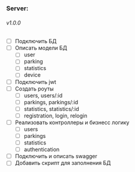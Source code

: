 ### Server:
###### v1.0.0

- [ ] Подключить БД
- [ ] Описать модели БД
    - [ ] user
    - [ ] parking
    - [ ] statistics
    - [ ] device
- [ ] Подключить jwt
- [ ] Создать роуты
    - [ ]  users, users/:id
    - [ ] parkings, parkings/:id
    - [ ] statistics, statistics/:id
    - [ ] registration, login, relogin
- [ ] Реализовать контроллеры и бизнесс логику
    - [ ]  users
    - [ ] parkings
    - [ ] statistics
    - [ ] authentication
- [ ] Подключить и описать swagger
- [ ] Добавить скрипт для заполнения БД